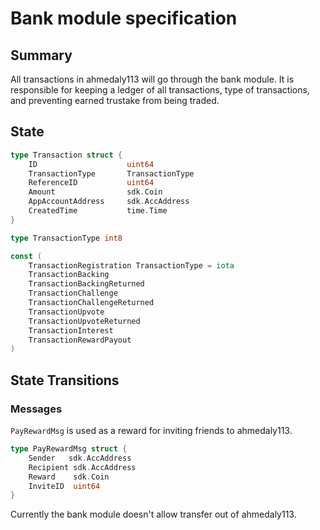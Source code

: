 # Bank module specification

## Summary

All transactions in ahmedaly113 will go through the bank module. It is responsible for keeping a ledger of all transactions, type of transactions, and preventing earned trustake from being traded.

## State

```go
type Transaction struct {
    ID                    uint64
    TransactionType       TransactionType
    ReferenceID           uint64
    Amount                sdk.Coin
    AppAccountAddress     sdk.AccAddress
    CreatedTime           time.Time
}

type TransactionType int8

const (
    TransactionRegistration TransactionType = iota
    TransactionBacking
    TransactionBackingReturned
    TransactionChallenge
    TransactionChallengeReturned
    TransactionUpvote
    TransactionUpvoteReturned
    TransactionInterest
    TransactionRewardPayout
)
```

## State Transitions
### Messages

`PayRewardMsg` is used as a reward for inviting friends to ahmedaly113.

```go
type PayRewardMsg struct {
    Sender   sdk.AccAddress
    Recipient sdk.AccAddress
    Reward    sdk.Coin
    InviteID  uint64
}
```
Currently the bank module doesn't allow transfer out of ahmedaly113.
